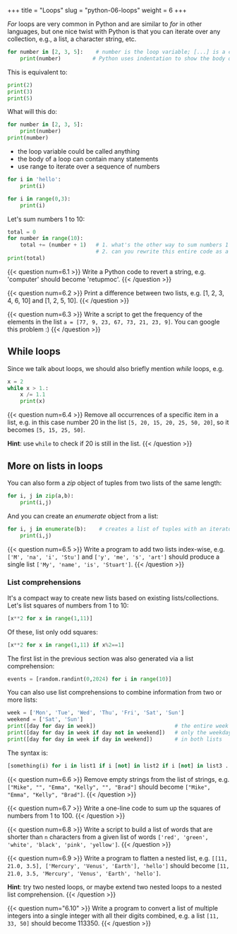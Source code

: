 +++
title = "Loops"
slug = "python-06-loops"
weight = 6
+++

<!-- # For Loops -->

*For* loops are very common in Python and are similar to *for* in other languages, but one nice twist with Python is
that you can iterate over any collection, e.g., a list, a character string, etc.

```py
for number in [2, 3, 5]:    # number is the loop variable; [...] is a collection
    print(number)          # Python uses indentation to show the body of the loop
```

This is equivalent to:
```py
print(2)
print(3)
print(5)
```

What will this do:
```py
for number in [2, 3, 5]:
    print(number)
print(number)
```

* the loop variable could be called anything
* the body of a loop can contain many statements
* use range to iterate over a sequence of numbers

```py
for i in 'hello':
    print(i)
```

```py
for i in range(0,3):
    print(i)
```
	
Let's sum numbers 1 to 10:

```py
total = 0
for number in range(10):
    total += (number + 1)   # 1. what's the other way to sum numbers 1 to 10? how about range(1,11)?
	                        # 2. can you rewrite this entire code as a one-liner?
print(total)
```

{{< question num=6.1 >}}
Write a Python code to revert a string, e.g. 'computer' should become 'retupmoc'.
{{< /question >}}

<!-- **Solution 1:** -->
<!-- ```py -->
<!-- n = '' -->
<!-- for i in 'computer': -->
<!--     n = i + n -->
<!-- print(n) -->
<!-- ``` -->
<!-- **Solution 2:** -->
<!-- ```py -->
<!-- a = list('computer') -->
<!-- a.reverse() -->
<!-- ''.join(a)      # convert the list to a string -->
<!-- help(''.join)   # concatenate all strings in the iterable with the separator from the original string -->
<!-- ``` -->
<!-- **Solution 3:** -->
<!-- ```py -->
<!-- 'computer'[::-1] -->
<!-- ``` -->

{{< question num=6.2 >}}
Print a difference between two lists, e.g. [1, 2, 3, 4, 6, 10] and [1, 2, 5, 10].
{{< /question >}}

{{< question num=6.3 >}}
Write a script to get the frequency of the elements in the list `a = [77, 9, 23, 67, 73, 21, 23, 9]`. You can google
this problem :)
{{< /question >}}

<!-- **Solution 1:** -->
<!-- ```py -->
<!-- a = [77, 9, 23, 67, 73, 21, 23, 9] -->
<!-- a.count(77)        # prints 1 -->
<!-- a.count(9)         # prints 2 -->
<!-- for i in a: -->
<!--     a.count(i)    # counts the frequency of 'i' in list 'a' -->
<!-- ``` -->
<!-- **Solution 2:** -->
<!-- ```py -->
<!-- a = [77, 9, 23, 67, 73, 21, 23, 9] -->
<!-- for i in set(a): -->
<!--     print(i, "is seen", a.count(i))   # no redundant output -->
<!-- ``` -->
<!-- **Solution 3:** -->
<!-- ```py -->
<!-- a = [77, 9, 23, 67, 73, 21, 23, 9] -->
<!-- import collections -->
<!-- print(collections.Counter(a)) -->

## While loops

Since we talk about loops, we should also briefly mention *while* loops, e.g.

```py
x = 2
while x > 1.:
    x /= 1.1
    print(x)
```

{{< question num=6.4 >}}
Remove all occurrences of a specific item in a list, e.g. in this case number 20 in the list `[5, 20, 15, 20,
25, 50, 20]`, so it becomes `[5, 15, 25, 50]`.

**Hint**: use `while` to check if 20 is still in the list.
{{< /question >}}

<!-- ```py -->
<!-- a = [5, 20, 15, 20, 25, 50, 20] -->
<!-- while 20 in a: -->
<!--     a.remove(20) -->
<!-- ``` -->




## More on lists in loops

You can also form a *zip* object of tuples from two lists of the same length:

```py
for i, j in zip(a,b):
    print(i,j)
```

And you can create an *enumerate* object from a list:

```py
for i, j in enumerate(b):    # creates a list of tuples with an iterator as the first element
    print(i,j)
```

<!-- **Exercise:** Write a script to sort a list in increasing order by the last element in each tuple, e.g., -->
<!-- input = [(2, 5), (1, 2), (4, 4), (2, 3), (2, 1)] should result in -->
<!-- [(2, 1), (1, 2), (2, 3), (4, 4), (2, 5)]. -->






{{< question num=6.5 >}}
Write a program to add two lists index-wise, e.g. `['M', 'na', 'i', 'Stu']` and `['y', 'me', 's', 'art']`
should produce a single list `['My', 'name', 'is', 'Stuart']`.
{{< /question >}}

<!-- ```py -->
<!-- a = ['M', 'na', 'i', 'Stu'] -->
<!-- b = ['y', 'me', 's', 'art'] -->
<!-- c = [] -->
<!-- for i, j, in zip(a,b): -->
<!--     c.append(i+j) -->
<!-- ``` -->













### List comprehensions

It's a compact way to create new lists based on existing lists/collections. Let's list squares of numbers
from 1 to 10:

```py
[x**2 for x in range(1,11)]
```

Of these, list only odd squares:

```py
[x**2 for x in range(1,11) if x%2==1]
```

The first list in the previous section was also generated via a list comprehension:

```py
events = [random.randint(0,2024) for i in range(10)]
```

You can also use list comprehensions to combine information from two or more lists:

```py
week = ['Mon', 'Tue', 'Wed', 'Thu', 'Fri', 'Sat', 'Sun']
weekend = ['Sat', 'Sun']
print([day for day in week])                         # the entire week
print([day for day in week if day not in weekend])   # only the weekdays
print([day for day in week if day in weekend])       # in both lists
```

The syntax is:

```py
[something(i) for i in list1 if i [not] in list2 if i [not] in list3 ...]
```




{{< question num=6.6 >}}
Remove empty strings from the list of strings, e.g.  `["Mike", "", "Emma", "Kelly", "", "Brad"]` should become
`["Mike", "Emma", "Kelly", "Brad"]`.
{{< /question >}}

<!-- ```py -->
<!-- a = ["Mike", "", "Emma", "Kelly", "", "Brad"] -->
<!-- [i for i in a if len(i)>1] -->
<!-- ``` -->

{{< question num=6.7 >}}
Write a one-line code to sum up the squares of numbers from 1 to 100.
{{< /question >}}

{{< question num=6.8 >}}
Write a script to build a list of words that are shorter than `n` characters from a given list of words
`['red', 'green', 'white', 'black', 'pink', 'yellow']`.
{{< /question >}}






<!-- abc -->
<!-- Write a program to remove duplicates from a list. -->


<!-- abc -->
<!-- Write a program to check if a list is empty or not. -->



{{< question num=6.9 >}}
Write a program to flatten a nested list, e.g. `[[11, 21.0, 3.5], ['Mercury', 'Venus', 'Earth'], 'hello']`
should become `[11, 21.0, 3.5, 'Mercury', 'Venus', 'Earth', 'hello']`.

**Hint**: try two nested loops, or maybe extend two nested loops to a nested list comprehension.
{{< /question >}}

<!-- ```py -->
<!-- a = [[11, 21.0, 3.5], ['Mercury', 'Venus', 'Earth'], 'hello'] -->
<!-- [j for i in a for j in i] -->
<!-- ``` -->






<!-- abc -->
<!-- Write a program to check whether two lists are circularly identical. -->




<!-- abc -->
<!-- Write a program to check whether a list contains a sublist. -->




{{< question num="6.10" >}}
Write a program to convert a list of multiple integers into a single integer with all their digits combined,
e.g. a list `[11, 33, 50]` should become 113350.
{{< /question >}}

